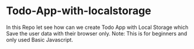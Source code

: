 # Todo-App-with-localstorage

In this Repo let see how can we create Todo App with Local Storage which Save the user data with their browser only.
Note: This is for beginners and only used Basic Javascript.